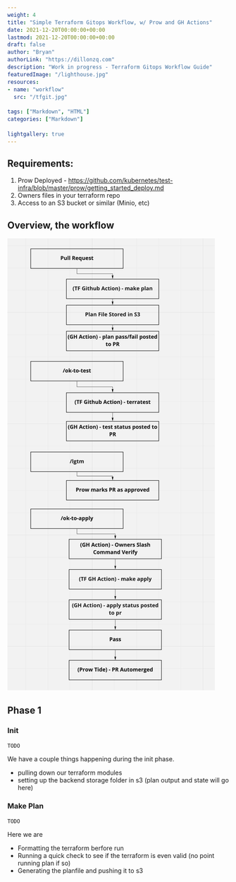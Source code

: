 ```yaml
---
weight: 4
title: "Simple Terraform Gitops Workflow, w/ Prow and GH Actions"
date: 2021-12-20T00:00:00+00:00
lastmod: 2021-12-20T00:00:00+00:00
draft: false
author: "Bryan"
authorLink: "https://dillonzq.com"
description: "Work in progress - Terraform Gitops Workflow Guide"
featuredImage: "/lighthouse.jpg"
resources:
- name: "workflow"
  src: "/tfgit.jpg"

tags: ["Markdown", "HTML"]
categories: ["Markdown"]

lightgallery: true
---
```


## Requirements:

1. Prow Deployed - https://github.com/kubernetes/test-infra/blob/master/prow/getting_started_deploy.md
2. Owners files in your terraform repo
3. Access to an S3 bucket or similar (Minio, etc)


## Overview, the workflow


![/tfgit.jpg](/tfgit.png)

## Phase 1

### Init
``` 
TODO
```

We have a couple things happening during the init phase. 
- pulling down our terraform modules
- setting up the backend storage folder in s3 (plan output and state will go here)

### Make Plan
```
TODO
```

Here we are
- Formatting the terraform berfore run
- Running a quick check to see if the terraform is even valid (no point running plan if so)
- Generating the planfile and pushing it to s3




